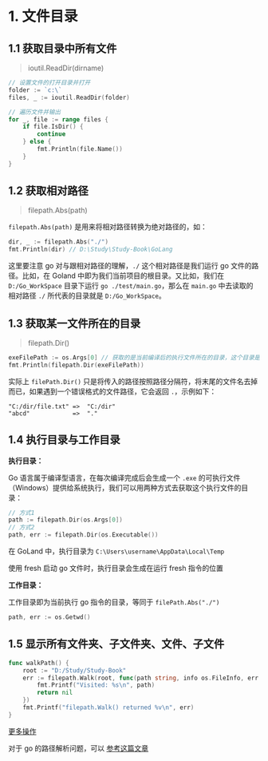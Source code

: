# 1. 文件目录

## 1.1 获取目录中所有文件

> ioutil.ReadDir(dirname)

```go
// 设置文件的打开目录并打开
folder := `c:\` 
files, _ := ioutil.ReadDir(folder)

// 遍历文件并输出
for _, file := range files {
    if file.IsDir() {
        continue
    } else {
        fmt.Println(file.Name())
    }
}
```

## 1.2 获取相对路径

> filepath.Abs(path)

`filepath.Abs(path)`  是用来将相对路径转换为绝对路径的，如：

```go
dir, _ := filepath.Abs("./")
fmt.Println(dir) // D:\Study\Study-Book\GoLang
```

这里要注意 go 对与跟相对路径的理解，`./` 这个相对路径是我们运行 go 文件的路径。比如，在 Goland 中即为我们当前项目的根目录。又比如，我们在 `D:/Go_WorkSpace` 目录下运行 `go ./test/main.go`，那么在 `main.go` 中去读取的相对路径 `./` 所代表的目录就是 `D:/Go_WorkSpace`。

## 1.3 获取某一文件所在的目录

> filepath.Dir()

```go
exeFilePath := os.Args[0] // 获取的是当前编译后的执行文件所在的目录，这个目录是由编译器生成的
fmt.Println(filepath.Dir(exeFilePath))
```

实际上 `filePath.Dir()`  只是将传入的路径按照路径分隔符，将末尾的文件名去掉而已，如果遇到一个错误格式的文件路径，它会返回 `.`，示例如下：

```
"C:/dir/file.txt" =>  "C:/dir"
"abcd"            =>  "."
```

## 1.4 执行目录与工作目录

**执行目录：**

Go 语言属于编译型语言，在每次编译完成后会生成一个 `.exe` 的可执行文件（Windows）提供给系统执行，我们可以用两种方式去获取这个执行文件的目录：

```go
// 方式1
path := filepath.Dir(os.Args[0])
// 方式2
path, err := filepath.Dir(os.Executable())
```

在 GoLand 中，执行目录为 `C:\Users\username\AppData\Local\Temp` 

使用 fresh 启动 go 文件时，执行目录会生成在运行 fresh 指令的位置

**工作目录：**

工作目录即为当前执行 go 指令的目录，等同于 `filePath.Abs("./")`

```go
path, err := os.Getwd()
```

## 1.5 显示所有文件夹、子文件夹、文件、子文件

```go
func walkPath() {
	root := "D:/Study/Study-Book"
	err := filepath.Walk(root, func(path string, info os.FileInfo, err error) error {
		fmt.Printf("Visited: %s\n", path)
		return nil
	})
	fmt.Printf("filepath.Walk() returned %v\n", err)
}
```

[更多操作](https://blog.csdn.net/wangshubo1989/article/details/77933654)

对于 go 的路径解析问题，可以 [参考这篇文章](https://studygolang.com/articles/12563)

